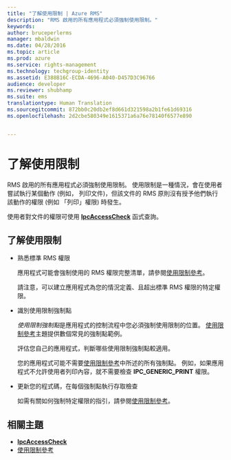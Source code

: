 ```yaml
---
title: "了解使用限制 | Azure RMS"
description: "RMS 啟用的所有應用程式必須強制使用限制。"
keywords: 
author: bruceperlerms
manager: mbaldwin
ms.date: 04/28/2016
ms.topic: article
ms.prod: azure
ms.service: rights-management
ms.technology: techgroup-identity
ms.assetid: E388B16C-ECDA-4696-A040-D457D3C96766
audience: developer
ms.reviewer: shubhamp
ms.suite: ems
translationtype: Human Translation
ms.sourcegitcommit: 872bb0c20db2ef8d661d321598a2b1fe61d69316
ms.openlocfilehash: 2d2cbe580349e1615371a6a76e78140f6577e890


---
```


# 了解使用限制

RMS 啟用的所有應用程式必須強制使用限制。 使用限制是一種情況，會在使用者嘗試執行某個動作 (例如， 列印文件)，但該文件的 RMS 原則沒有授予他們執行該動作的權限 (例如 「列印」權限) 時發生。

使用者對文件的權限可使用 [**IpcAccessCheck**](/rights-management/sdk/2.1/api/win/functions#msipc_ipcaccesscheck) 函式查詢。

## 了解使用限制

-   熟悉標準 RMS 權限

    應用程式可能會強制使用的 RMS 權限完整清單，請參閱[使用限制參考](usage-restriction-reference.md)。

    請注意，可以建立應用程式為您的情況定義、且超出標準 RMS 權限的特定權限。

-   識別使用限制強制點

    *使用限制強制點*是應用程式的控制流程中您必須強制使用限制的位置。 [使用限制參考](usage-restriction-reference.md)主題提供數個常見的強制點範例。

    評估您自己的應用程式，判斷哪些使用限制強制點較適用。

    您的應用程式可能不需要[使用限制參考](usage-restriction-reference.md)中所述的所有強制點。 例如，如果應用程式不允許使用者列印內容，就不需要檢查 **IPC\_GENERIC\_PRINT** 權限。

-   更新您的程式碼，在每個強制點執行存取檢查

    如需有關如何強制特定權限的指引，請參閱[使用限制參考](usage-restriction-reference.md)。

## 相關主題

* [**IpcAccessCheck**](/rights-management/sdk/2.1/api/win/functions#msipc_ipcaccesscheck)
* [使用限制參考](usage-restriction-reference.md)
 

 



<!--HONumber=Jul16_HO3-->


